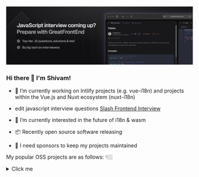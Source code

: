 ![](https://github.com/yangshun/yangshun/raw/main/img/js-interview-tall.png)
### Hi there 👋 I'm Shivam!  
  

- 🏃 I’m currently working on Intlify projects (e.g. vue-i18n) and projects within the Vue.js and Nuxt ecosystem (nuxt-i18n)
  
- edit javascript interview questions [Slash Frontend Interview](https://www.somewebsite.com "somewebsite's Homepage")

- 🌱 I’m currently interested in the future of i18n & wasm  
  

- 📦 Recently open source software releasing
  
- 💖 I need sponsors to keep my projects maintained
  

My popular OSS projects are as follows: 👇🏼  

<details>
  <summary>Click me</summary>
  
  ### Heading
  1. Foo
  2. Bar
     * Baz
     * Qux

  ### Some Javascript
  ```js
  function logSomething(something) {
    console.log('Something', something);
  }
  ```
</details>
  

